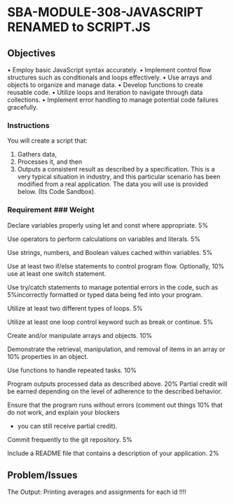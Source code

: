 # SBA-MODULE-308-JAVASCRIPT RENAMED to SCRIPT.JS
## Objectives
• Employ basic JavaScript syntax accurately.
• Implement control flow structures such as conditionals and loops effectively.
• Use arrays and objects to organize and manage data.
• Develop functions to create reusable code.
• Utilize loops and iteration to navigate through data collections.
• Implement error handling to manage potential code failures gracefully.


### Instructions
You will create a script that:
1. Gathers data, 
2. Processes it, and then 
3. Outputs a consistent result as described by a specification. 
This is a very typical situation in industry, and this particular scenario has been modified from a real application. The data you will use is provided below. (Its Code Sandbox).



### Requirement  						                    ### Weight 

Declare variables properly using let and const where appropriate. 5%

Use operators to perform calculations on variables and literals.  5%

Use strings, numbers, and Boolean values cached within variables. 5%

Use at least two if/else statements to control program flow. Optionally,                                                        10%
use at least one switch statement.

Use try/catch statements to manage potential errors in the code, such as  5%incorrectly formatted or typed data being fed into your program.


Utilize at least two different types of loops. 5%


Utilize at least one loop control keyword such as break or continue. 5%


Create and/or manipulate arrays and objects.				    10%


Demonstrate the retrieval, manipulation, and removal of items in an array or 10%
 properties in an object.


Use functions to handle repeated tasks.					10%


Program outputs processed data as described above. 			20%
Partial credit will be earned depending on the level of adherence 
to the described behavior.

Ensure that the program runs without errors (comment out things 	10%
that do not work, and explain your blockers 
- you can still receive partial credit).


Commit frequently to the git repository.				5%

Include a README file that contains a description of your application.	 2%



## Problem/Issues
The Output: Printing averages and assignments for each id !!!!